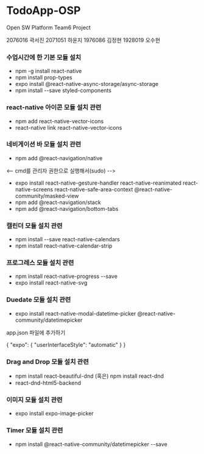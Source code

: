 # TodoApp-OSP
Open SW Platform Team6 Project

2076016 곽서진
2071051 하윤지
1976086 김정현
1928019 오수현


### 수업시간에 한 기본 모듈 설치
<ul>
  <li>npm -g install react-native</li>
  <li>npm install prop-types</li>
  <li>expo install @react-native-async-storage/async-storage</li>
  <li>npm install --save styled-components</li>
</ul>


### react-native 아이콘 모듈 설치 관련 
<ul>
  <li>npm add react-native-vector-icons</li>
  <li>react-native link react-native-vector-icons</li>
</ul>


### 네비게이션 바 모듈 설치 관련
<ul>
  <li>npm add @react-navigation/native</li>
</ul>
<-- cmd를 관리자 권한으로 실행해서(sudo) -->
<ul>
  <li>expo install react-native-gesture-handler react-native-reanimated react-native-screens react-native-safe-area-context @react-native-community/masked-view</li>
  <li>npm add @react-navigation/stack</li>
  <li>npm add @react-navigation/bottom-tabs</li>
</ul>


### 캘린더 모듈 설치 관련
<ul>
  <li>npm install --save react-native-calendars</li>
  <li>npm install react-native-calendar-strip</li>
</ul>


### 프로그레스 모듈 설치 관련
<ul>
  <li>npm install react-native-progress --save</li>
  <li>expo install react-native-svg</li>
</ul>

### Duedate 모듈 설치 관련
<ul>
  <li>expo install react-native-modal-datetime-picker @react-native-community/datetimepicker</li>
</ul>

app.json 파일에 추가하기

{
  "expo": {
    "userInterfaceStyle": "automatic"
  }
}

### Drag and Drop 모듈 설치 관련
<ul>
  <li>npm install react-beautiful-dnd (혹은) npm install react-dnd</li>
  <li>react-dnd-html5-backend</li>  
</ul>

### 이미지 모듈 설치 관련
<ul>
  <li>expo install expo-image-picker</li>
</ul>

### Timer 모듈 설치 관련
<ul>
  <li>npm install @react-native-community/datetimepicker --save</li>
</ul>
